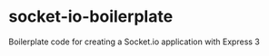 socket-io-boilerplate
=====================

Boilerplate code for creating a Socket.io application with Express 3
